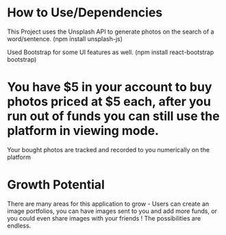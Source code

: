 # How to Use/Dependencies

This Project uses the Unsplash API to generate photos on the search of a word/sentence. (npm install unsplash-js)

Used Bootstrap for some UI features as well. (npm install react-bootstrap bootstrap)

# You have $5 in your account to buy photos priced at $5 each, after you run out of funds you can still use the platform in viewing mode. 

Your bought photos are tracked and recorded to you numerically on the platform

# Growth Potential

There are many areas for this application to grow - Users can create an image portfolios, you can have images sent to you and add more funds, or you could even share images with your friends ! The possibilities are endless.
